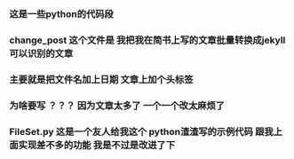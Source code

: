 ### 这是一些python的代码段

### change_post 这个文件是 我把我在简书上写的文章批量转换成jekyll可以识别的文章
### 主要就是把文件名加上日期 文章上加个头标签
### 为啥要写 ？？？ 因为文章太多了 一个一个改太麻烦了


### FileSet.py 这是一个友人给我这个 python渣渣写的示例代码 跟我上面实现差不多的功能 我是不过是改进了下


